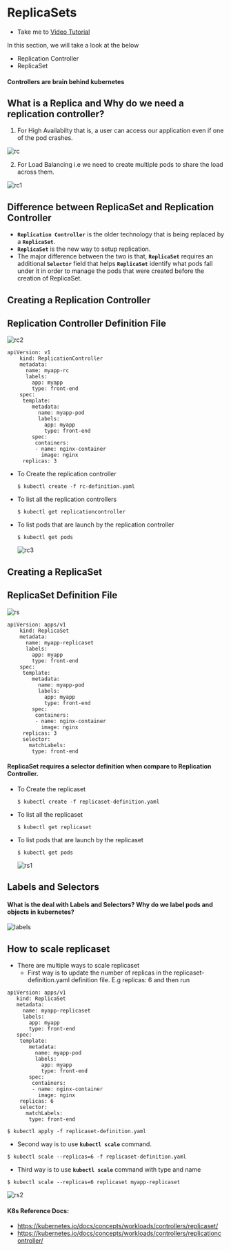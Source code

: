# ReplicaSets

- Take me to [Video Tutorial](https://kodekloud.com/topic/replicasets/)

In this section, we will take a look at the below

- Replication Controller
- ReplicaSet

#### Controllers are brain behind kubernetes

## What is a Replica and Why do we need a replication controller?

1) For High Availabilty that is, a user can access our application even if one of the pod crashes.

![rc](../../images/rc.PNG)

2) For Load Balancing i.e we need to create multiple pods to share the load across them.

![rc1](../../images/rc1.PNG)

## Difference between ReplicaSet and Replication Controller

- **`Replication Controller`** is the older technology that is being replaced by a **`ReplicaSet`**.
- **`ReplicaSet`** is the new way to setup replication.
- The major difference between the two is that, **`ReplicaSet`**  requires an additional **`Selector`** field that helps **`ReplicaSet`**  identify what pods fall under it in order to manage the pods that were created before the creation of ReplicaSet.

## Creating a Replication Controller

## Replication Controller Definition File

![rc2](../../images/rc2.PNG)

```
apiVersion: v1
    kind: ReplicationController
    metadata:
      name: myapp-rc
      labels:
        app: myapp
        type: front-end
    spec:
     template:
        metadata:
          name: myapp-pod
          labels:
            app: myapp
            type: front-end
        spec:
         containers:
         - name: nginx-container
           image: nginx
     replicas: 3
```

- To Create the replication controller
  
  ```
  $ kubectl create -f rc-definition.yaml
  ```
- To list all the replication controllers
  
  ```
  $ kubectl get replicationcontroller
  ```
- To list pods that are launch by the replication controller
  
  ```
  $ kubectl get pods
  ```
  
  ![rc3](../../images/rc3.PNG)

## Creating a ReplicaSet

## ReplicaSet Definition File

![rs](../../images/rs.PNG)

```
apiVersion: apps/v1
    kind: ReplicaSet
    metadata:
      name: myapp-replicaset
      labels:
        app: myapp
        type: front-end
    spec:
     template:
        metadata:
          name: myapp-pod
          labels:
            app: myapp
            type: front-end
        spec:
         containers:
         - name: nginx-container
           image: nginx
     replicas: 3
     selector:
       matchLabels:
        type: front-end
```

#### ReplicaSet requires a selector definition when compare to Replication Controller.

- To Create the replicaset
  
  ```
  $ kubectl create -f replicaset-definition.yaml
  ```
- To list all the replicaset
  
  ```
  $ kubectl get replicaset
  ```
- To list pods that are launch by the replicaset
  
  ```
  $ kubectl get pods
  ```
  
  ![rs1](../../images/rs1.PNG)

## Labels and Selectors

#### What is the deal with Labels and Selectors? Why do we label pods and objects in kubernetes?

![labels](../../images/labels.PNG)

## How to scale replicaset

- There are multiple ways to scale replicaset
  - First way is to update the number of replicas in the replicaset-definition.yaml definition file. E.g replicas: 6 and then run

```
apiVersion: apps/v1
   kind: ReplicaSet
   metadata:
     name: myapp-replicaset
     labels:
       app: myapp
       type: front-end
   spec:
    template:
       metadata:
         name: myapp-pod
         labels:
           app: myapp
           type: front-end
       spec:
        containers:
        - name: nginx-container
          image: nginx
    replicas: 6
    selector:
      matchLabels:
       type: front-end
```

```
$ kubectl apply -f replicaset-definition.yaml
```

- Second way is to use **`kubectl scale`** command.

```
$ kubectl scale --replicas=6 -f replicaset-definition.yaml
```

- Third way is to use **`kubectl scale`** command with type and name

```
$ kubectl scale --replicas=6 replicaset myapp-replicaset
```

![rs2](../../images/rs2.PNG)

#### K8s Reference Docs:

- https://kubernetes.io/docs/concepts/workloads/controllers/replicaset/
- https://kubernetes.io/docs/concepts/workloads/controllers/replicationcontroller/

